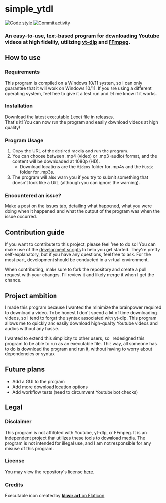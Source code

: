 # simple_ytdl
[![Code style](https://img.shields.io/badge/code_style-black-black?style=for-the-badge)](https://github.com/psf/black)
[![Commit activity](https://img.shields.io/github/commit-activity/t/Jurassic001/simple_ytdl?style=for-the-badge&logo=github)](https://github.com/Jurassic001/simple_ytdl/activity)

### An easy-to-use, text-based program for downloading Youtube videos at high fidelity, utilizing [yt-dlp](https://github.com/yt-dlp/yt-dlp) and [FFmpeg](https://www.ffmpeg.org).

## How to use
### Requirements
This program is compiled on a Windows 10/11 system, so I can only guarantee that it will work on Windows 10/11. If you are using a different operating system, feel free to give it a test run and let me know if it works.

### Installation
Download the latest executable (.exe) file in [releases](https://github.com/Jurassic001/simple_ytdl/releases). <br/>
That's it! You can now run the program and easily download videos at high quality!

### Program Usage
1. Copy the URL of the desired media and run the program.
1. You can choose between .mp4 (video) or .mp3 (audio) format, and the content will be downloaded at 1080p (HD).
    * Download locations are the `Videos` folder for .mp4s and the `Music` folder for .mp3s.
1. The program will also warn you if you try to submit something that doesn't look like a URL (although you can ignore the warning).

### Encountered an issue?
Make a post on the issues tab, detailing what happened, what you were doing when it happened, and what the output of the program was when the issue occurred.

## Contribution guide
If you want to contribute to this project, please feel free to do so! You can make use of the [development scripts](scripts) to help you get started. They're pretty self-explanatory, but if you have any questions, feel free to ask. For the most part, development should be conducted in a virtual environment.

When contributing, make sure to fork the repository and create a pull request with your changes. I'll review it and likely merge it when I get the chance.

## Project ambition
I made this program because I wanted the minimize the brainpower required to download a video. To be honest I don't spend a lot of time downloading videos, so I tend to forget the syntax associated with yt-dlp. This program allows me to quickly and easily download high-quality Youtube videos and audios without any hassle.

I wanted to extend this simplicity to other users, so I redesigned this program to be able to run as an executable file. This way, all someone has to do is download the program and run it, without having to worry about dependencies or syntax.

## Future plans
* Add a GUI to the program
* Add more download location options
* Add workflow tests (need to circumvent Youtube bot checks)

## Legal
### Disclaimer
This program is not affiliated with Youtube, yt-dlp, or FFmpeg. It is an independent project that utilizes these tools to download media. The program is not intended for illegal use, and I am not responsible for any misuse of this program.

### License
You may view the repository's license [here](LICENSE).

### Credits
Executable icon created by [**kliwir art** on Flaticon](https://www.flaticon.com/authors/kliwir-art)
